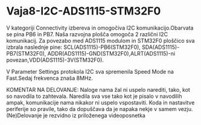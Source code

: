 # Vaja8-I2C-ADS1115-STM32F0

V kategoriji Connectivity izbereva in omogočiva I2C komunikacijo.Obarvata se pina PB6 in PB7. Naša razvojna plošča omogoča 2 različni I2C komunikacij.
Za povezabo med ADS1115 modulom in STM32F0 ploščico sva izbrala naslednje pine:
 SCL(ADS1115)-PB6(STM32F0), SDA(ADS1115)-PB7(STM32F0), ADDR(ADS1115)-GND(STM32F0),ALRT(ADS1115)-ni povezan,VDD(ADS1115)-3V(STM32F0).  
 
 V Parameter  Settings protokola  I2C sva spremenila Speed  Mode na Fast.Sedaj frekvenca znaša 8MHz.
 
 KOMENTAR NA DELOVANJE:
 Naloge nama žal ni uspelo narediti, tako, kot so navodila to zahtevala. Naredila sva vse tako kot je pisalo v navodilih ampak, komunikacije nama nikakor ni uspelo vspostaviti. Koda in nastavitve periferije so pravile, tako da dopuščava da je napaka nekje v samem vezju.(Ne)Delovanje je rezvidno iz priloženega videoposnetka
